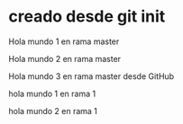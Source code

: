 # creado desde git init
Hola mundo 1 en rama master

Hola mundo 2 en rama master

Hola mundo 3 en rama master desde GitHub

hola mundo 1 en rama 1

hola mundo 2 en rama 1
